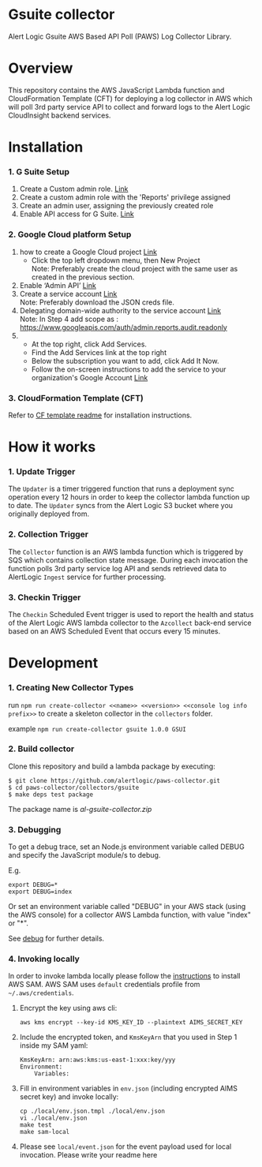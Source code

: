 # Gsuite collector

Alert Logic Gsuite AWS Based API Poll (PAWS) Log Collector Library.

# Overview

This repository contains the AWS JavaScript Lambda function and CloudFormation
Template (CFT) for deploying a log collector in AWS which will poll 3rd party service API to collect and
forward logs to the Alert Logic CloudInsight backend services.

# Installation

### 1. G Suite Setup

1. Create a Custom admin role. [Link](https://support.google.com/a/answer/2406043)
2. Create a custom admin role with the 'Reports' privilege assigned
3. Create an admin user, assigning the previously created role
4. Enable API access for G Suite. [Link](https://support.google.com/a/answer/60757?authuser=3)

### 2. Google Cloud platform Setup

1. how to create a Google Cloud project [Link](https://console.cloud.google.com/home/dashboard)<br />
   - Click the top left dropdown menu, then New Project <br />
   Note: Preferably create the cloud project with the same user as created in the previous section.
2. Enable ‘Admin API’ [Link](https://console.cloud.google.com/apis/library/admin.googleapis.com)
3. Create a service account [Link](https://developers.google.com/identity/protocols/OAuth2ServiceAccount#creatinganaccount)<br />
   Note: Preferably download the JSON creds file.
4. Delegating domain-wide authority to the service account [Link](https://developers.google.com/identity/protocols/OAuth2ServiceAccount#delegatingauthority)<br />
   Note: In Step 4 add scope as : https://www.googleapis.com/auth/admin.reports.audit.readonly
5. - At the top right, click Add Services. 
   - Find the Add Services link at the top right
   - Below the subscription you want to add, click Add It Now.
   - Follow the on-screen instructions to add the service to your organization's Google Account [Link](https://support.google.com/a/answer/45690?hl=en)    

### 3. CloudFormation Template (CFT)   

Refer to [CF template readme](./cfn/README-GSUITE.md) for installation instructions.

# How it works

### 1. Update Trigger

The `Updater` is a timer triggered function that runs a deployment sync operation
every 12 hours in order to keep the collector lambda function up to date.
The `Updater` syncs from the Alert Logic S3 bucket where you originally deployed from.

### 2. Collection Trigger

The `Collector` function is an AWS lambda function which is triggered by SQS which contains collection state message.
During each invocation the function polls 3rd party service log API and sends retrieved data to
AlertLogic `Ingest` service for further processing.

### 3. Checkin Trigger

The `Checkin` Scheduled Event trigger is used to report the health and status of
the Alert Logic AWS lambda collector to the `Azcollect` back-end service based on
an AWS Scheduled Event that occurs every 15 minutes.

# Development

### 1. Creating New Collector Types

run `npm run create-collector <<name>> <<version>> <<console log info prefix>>` to create a skeleton collector in the `collectors` folder.

example `npm run create-collector gsuite 1.0.0 GSUI`

### 2. Build collector

Clone this repository and build a lambda package by executing:

```
$ git clone https://github.com/alertlogic/paws-collector.git
$ cd paws-collector/collectors/gsuite
$ make deps test package
```

The package name is _al-gsuite-collector.zip_

### 3. Debugging

To get a debug trace, set an Node.js environment variable called DEBUG and
specify the JavaScript module/s to debug.

E.g.

```
export DEBUG=*
export DEBUG=index
```

Or set an environment variable called "DEBUG" in your AWS stack (using the AWS
console) for a collector AWS Lambda function, with value "index" or "\*".

See [debug](https://www.npmjs.com/package/debug) for further details.

### 4. Invoking locally

In order to invoke lambda locally please follow the [instructions](https://docs.aws.amazon.com/lambda/latest/dg/sam-cli-requirements.html) to install AWS SAM.
AWS SAM uses `default` credentials profile from `~/.aws/credentials`.

1. Encrypt the key using aws cli:
   ```
   aws kms encrypt --key-id KMS_KEY_ID --plaintext AIMS_SECRET_KEY
   ```
2. Include the encrypted token, and `KmsKeyArn` that you used in Step 1 inside my SAM yaml:
   ```
   KmsKeyArn: arn:aws:kms:us-east-1:xxx:key/yyy
   Environment:
       Variables:
   ```
3. Fill in environment variables in `env.json` (including encrypted AIMS secret key) and invoke locally:
   ```shell
   cp ./local/env.json.tmpl ./local/env.json
   vi ./local/env.json
   make test
   make sam-local
   ```
4. Please see `local/event.json` for the event payload used for local invocation.
   Please write your readme here
